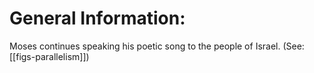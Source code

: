 # General Information:

Moses continues speaking his poetic song to the people of Israel. (See: [[figs-parallelism]])